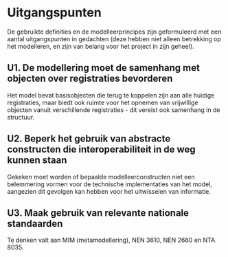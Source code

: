 # Uitgangspunten

De gebruikte definities en de modelleerprincipes zijn geformuleerd met een aantal uitgangspunten in gedachten (deze hebben niet alleen betrekking op het modelleren, en zijn van belang voor het project in zijn geheel).

## **U1**. De modellering moet de samenhang met objecten over registraties bevorderen

Het model bevat basisobjecten die terug te koppelen zijn aan alle huidige registraties, maar biedt ook ruimte voor het opnemen van vrijwillige objecten vanuit verschillende registraties - dit vereist ook samenhang in de structuur. 

## **U2**. Beperk het gebruik van abstracte constructen die interoperabiliteit in de weg kunnen staan

Gekeken moet worden of bepaalde modelleerconstructen niet een belemmering vormen voor de technische implementaties van het model, aangezien dit gevolgen kan hebben voor het uitwisselen van informatie. 

## **U3**. Maak gebruik van relevante nationale standaarden

Te denken valt aan MIM (metamodellering), NEN 3610, NEN 2660 en NTA 8035.

<!-- ## **U4**. Houd rekening met de uitbreidbaarheid van het model (?) -->